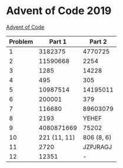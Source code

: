 # Advent of Code 2019

[Advent of Code](adventofcode.com)

| Problem | Part 1       | Part 2     |
| ------- | ------------ | ---------- |
| 1       | 3182375      | 4770725    |
| 2       | 11590668     | 2254       |
| 3       | 1285         | 14228      |
| 4       | 495          | 305        |
| 5       | 10987514     | 14195011   |
| 6       | 200001       | 379        |
| 7       | 116680       | 89603079   |
| 8       | 2193         | YEHEF      |
| 9       | 4080871669   | 75202      |
| 10      | 221 (11, 11) | 806 (8, 6) |
| 11 | 2720 | JZPJRAGJ |
| 12 | 12351| - |

